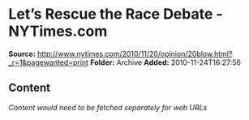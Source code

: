 # Let’s Rescue the Race Debate - NYTimes.com

**Source:** http://www.nytimes.com/2010/11/20/opinion/20blow.html?_r=1&pagewanted=print
**Folder:** Archive
**Added:** 2010-11-24T16:27:56




## Content
*Content would need to be fetched separately for web URLs*
